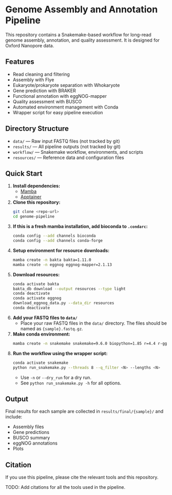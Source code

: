 # Genome Assembly and Annotation Pipeline

This repository contains a Snakemake-based workflow for long-read genome assembly, annotation, and quality assessment. It is designed for Oxford Nanopore data.

## Features
- Read cleaning and filtering
- Assembly with Flye
- Eukaryote/prokaryote separation with Whokaryote
- Gene prediction with BRAKER
- Functional annotation with eggNOG-mapper
- Quality assessment with BUSCO
- Automated environment management with Conda
- Wrapper script for easy pipeline execution

## Directory Structure
- `data/` — Raw input FASTQ files (not tracked by git)
- `results/` — All pipeline outputs (not tracked by git)
- `workflow/` — Snakemake workflow, environments, and scripts
- `resources/` — Reference data and configuration files
 

## Quick Start
1. **Install dependencies:**
   - [Mamba](https://github.com/conda-forge/miniforge)
   - [Apptainer](https://apptainer.org/docs/user/main/quick_start.html)
2. **Clone this repository:**
   ```sh
   git clone <repo-url>
   cd genome-pipeline
   ```
3. **If this is a fresh mamba installation, add bioconda to `.condarc`:**
   ```sh
   conda config --add channels bioconda
   conda config --add channels conda-forge
   ```
4. **Setup environment for resource downloads:**
   ```sh
   mamba create -n bakta bakta=1.11.0
   mamba create -n eggnog eggnog-mapper=2.1.13
   ```
5. **Download resources:**
   ```sh
   conda activate bakta
   bakta_db download --output resources --type light
   conda deactivate
   conda activate eggnog
   download_eggnog_data.py --data_dir resources
   conda deactivate
   ```
6. **Add your FASTQ files to `data/`**
    - Place your raw FASTQ files in the `data/` directory. The files should be named as `{sample}.fastq.gz`.
7. **Make conda environment:**
   ```sh
   mamba create -n snakemake snakemake=9.6.0 biopython=1.85 r=4.4 r-ggplot2=3.5.2 r-ggpubr=0.6.0
   ```
8. **Run the workflow using the wrapper script:**
   ```sh
   conda activate snakemake
   python run_snakemake.py --threads 8 --q_filter <N> --lengths <N>
   ```
   - Use `-n` or `--dry_run` for a dry run.
   - See `python run_snakemake.py -h` for all options.

## Output
Final results for each sample are collected in `results/final/{sample}/` and include:
- Assembly files
- Gene predictions
- BUSCO summary
- eggNOG annotations
- Plots



## Citation
If you use this pipeline, please cite the relevant tools and this repository.

TODO: Add citations for all the tools used in the pipeline.
